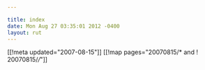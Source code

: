 ```yaml
---

title: index
date: Mon Aug 27 03:35:01 2012 -0400
layout: rut
---
```


[[!meta updated="2007-08-15"]]
[[!map pages="20070815/* and ! 20070815/*/*"]]
